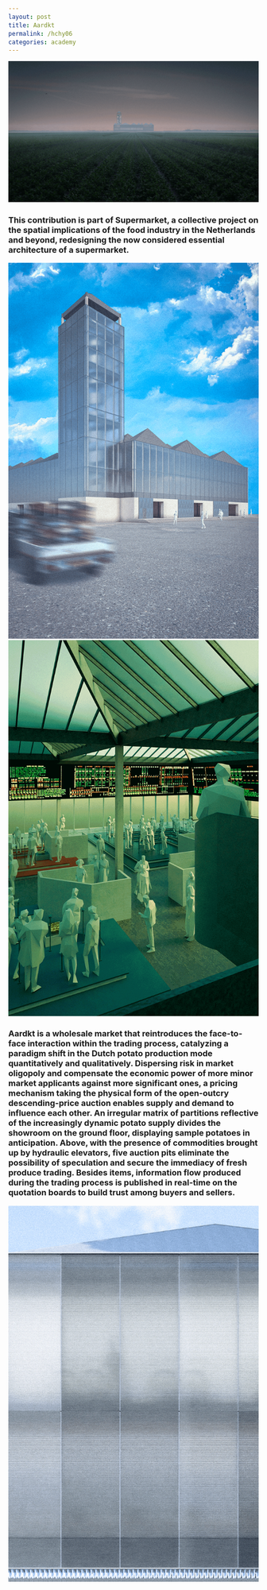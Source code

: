 ```yaml
---
layout: post
title: Aardkt
permalink: /hchy06
categories: academy
---
```

![hchy06.00](assets/images/hchy06_aardkt/hchy06.00.png)
### This contribution is part of Supermarket, a collective project on the spatial implications of the food industry in the Netherlands and beyond, redesigning the now considered essential architecture of a supermarket.
![hchy06.02](assets/images/hchy06_aardkt/hchy06.02.png)
![hchy06.01](assets/images/hchy06_aardkt/hchy06.01.png)
### Aardkt is a wholesale market that reintroduces the face-to-face interaction within the trading process, catalyzing a paradigm shift in the Dutch potato production mode quantitatively and qualitatively. Dispersing risk in market oligopoly and compensate the economic power of more minor market applicants against more significant ones, a pricing mechanism taking the physical form of the open-outcry descending-price auction enables supply and demand to influence each other. An irregular matrix of partitions reflective of the increasingly dynamic potato supply divides the showroom on the ground floor, displaying sample potatoes in anticipation. Above, with the presence of commodities brought up by hydraulic elevators, five auction pits eliminate the possibility of speculation and secure the immediacy of fresh produce trading. Besides items, information flow produced during the trading process is published in real-time on the quotation boards to build trust among buyers and sellers.
![hchy06.05](assets/images/hchy06_aardkt/hchy06.05.png)
